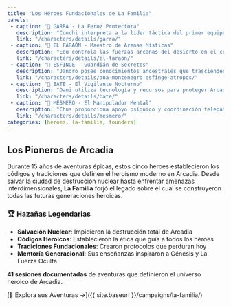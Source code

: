 ```yaml
---
title: "Los Héroes Fundacionales de La Familia"
panels:
 - caption: "🐺 GARRA - La Feroz Protectora"
   description: "Conchi interpreta a la líder táctica del primer equipo heroico de Arcadia"
   link: "/characters/details/garra/"
 - caption: "👑 EL FARAÓN - Maestro de Arenas Místicas"  
   description: "Edu controla las fuerzas arcanas del desierto en el corazón de la ciudad"
   link: "/characters/details/el-faraon/"
 - caption: "🔮 ESFINGE - Guardián de Secretos"
   description: "Jandro posee conocimientos ancestrales que trascienden el tiempo"
   link: "/characters/details/ana-montenegro-esfinge-atropos/"
 - caption: "🦇 BATE - El Vigilante Nocturno"
   description: "Dani utiliza tecnología y recursos para proteger Arcadia desde las sombras"
   link: "/characters/details/bate/"
 - caption: "🧠 MÉSMERO - El Manipulador Mental"
   description: "Chus proporciona apoyo psíquico y coordinación telepática al equipo"
   link: "/characters/details/mesmero/"
categories: [heroes, la-familia, founders]
---
```


## Los Pioneros de Arcadia

Durante 15 años de aventuras épicas, estos cinco héroes establecieron los códigos y tradiciones que definen el heroísmo moderno en Arcadia. Desde salvar la ciudad de destrucción nuclear hasta enfrentar amenazas interdimensionales, **La Familia** forjó el legado sobre el cual se construyeron todas las futuras generaciones heroicas.

### 🏆 Hazañas Legendarias

- **Salvación Nuclear**: Impidieron la destrucción total de Arcadia
- **Códigos Heroicos**: Establecieron la ética que guía a todos los héroes
- **Tradiciones Fundacionales**: Crearon protocolos que perduran hoy
- **Mentoría Generacional**: Sus enseñanzas inspiraron a Génesis y La Fuerza Oculta

**41 sesiones documentadas** de aventuras que definieron el universo heroico de Arcadia.

[🚀 Explora sus Aventuras →]({{ site.baseurl }}/campaigns/la-familia/)